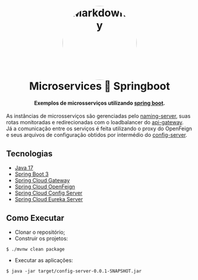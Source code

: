 <h1 align="center">
  <br>
  <a href="https://github.com/marksduarte/microservices-springboot">
  <img src="https://marksduarte.dev/img/logo.png" alt="Markdownify" width="200" style="border-radius: 50%"></a>
  <br>
  Microservices 💚 Springboot
  <br>
</h1>

<h4 align="center">Exemplos de microsserviços utilizando <a href="https://spring.io">spring boot</a>.</h4>

As instâncias de microsserviços são gerenciadas pelo [naming-server](https://github.com/marksduarte/microservices-springboot/tree/main/naming-server),
suas rotas monitoradas e redirecionadas com o loadbalancer do [api-gateway](https://github.com/marksduarte/microservices-springboot/tree/main/api-gateway).  
Já a comunicação entre os serviços é feita utilizando o proxy do OpenFeign e seus arquivos de configuração obtidos por intermédio do [config-server](https://github.com/marksduarte/microservices-springboot/tree/main/config-server).

## Tecnologias

- [Java 17](https://openjdk.org/)
- [Spring Boot 3](https://spring.io/projects/spring-boot)
- [Spring Cloud Gateway](https://spring.io/projects/spring-cloud-gateway)
- [Spring Cloud OpenFeign](https://spring.io/projects/spring-cloud-openfeign)
- [Spring Cloud Config Server](https://spring.io/projects/spring-cloud-config)
- [Spring Cloud Eureka Server](https://spring.io/projects/spring-cloud-netflix)

## Como Executar
- Clonar o repositório;
- Construir os projetos:
```
$ ./mvnw clean package
```
- Executar as aplicações:
```
$ java -jar target/config-server-0.0.1-SNAPSHOT.jar
```
